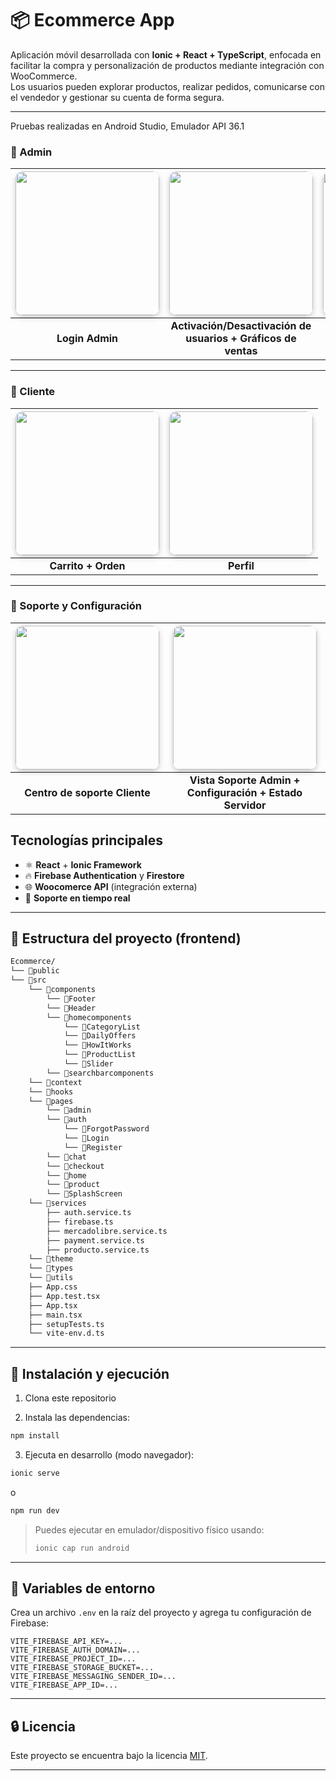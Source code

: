 # 📦 Ecommerce App

Aplicación móvil desarrollada con **Ionic + React + TypeScript**, enfocada en facilitar la compra y personalización de productos mediante integración con WooCommerce.  
Los usuarios pueden explorar productos, realizar pedidos, comunicarse con el vendedor y gestionar su cuenta de forma segura.

---

Pruebas realizadas en Android Studio, Emulador API 36.1

### 🔐 Admin
<div align="center">

| <img src="https://github.com/user-attachments/assets/6594e209-9e24-4489-9325-95d3f2a462b7" width="230px" style="border-radius:12px; box-shadow: 0 4px 8px rgba(0,0,0,0.2);"> | <img src="https://github.com/user-attachments/assets/4c5330b6-3321-4381-b27f-32ea51a7a289" width="230px" style="border-radius:12px; box-shadow: 0 4px 8px rgba(0,0,0,0.2);"> | <img src="https://github.com/user-attachments/assets/ca27d708-2600-441b-9fe9-372bcf7c46a5" width="230px" style="border-radius:12px; box-shadow: 0 4px 8px rgba(0,0,0,0.2);"> |
|:--:|:--:|:--:|
| **Login Admin** | **Activación/Desactivación de usuarios + Gráficos de ventas** | **Manejo de órdenes + Reportes y PDF** |

</div>

---

### 🛒 Cliente
<div align="center">

| <img src="https://github.com/user-attachments/assets/a5c0d92b-f3ba-493a-aa97-ad96cc4a5553" width="230px" style="border-radius:12px; box-shadow: 0 4px 8px rgba(0,0,0,0.2);"> | <img src="https://github.com/user-attachments/assets/21031ff1-72b5-4e94-96e9-f0da93e0ea9c" width="230px" style="border-radius:12px; box-shadow: 0 4px 8px rgba(0,0,0,0.2);"> |
|:--:|:--:|
| **Carrito + Orden** | **Perfil** |

</div>

---

### 💬 Soporte y Configuración
<div align="center">

| <img src="https://github.com/user-attachments/assets/7e7acdf4-a874-42da-aaf9-e19b6d784a5a" width="230px" style="border-radius:12px; box-shadow: 0 4px 8px rgba(0,0,0,0.2);"> | <img src="https://github.com/user-attachments/assets/ed8969a4-fcae-4a2c-9b8e-ce974005ccbd" width="230px" style="border-radius:12px; box-shadow: 0 4px 8px rgba(0,0,0,0.2);"> |
|:--:|:--:|
| **Centro de soporte Cliente** | **Vista Soporte Admin + Configuración + Estado Servidor** |

</div>





## Tecnologías principales

- ⚛️ **React** + **Ionic Framework**
- 🔥 **Firebase Authentication** y **Firestore**
- 🌐 **Woocomerce API** (integración externa)
- 💬 **Soporte en tiempo real**

---

## 📁 Estructura del proyecto (frontend)

```bash
Ecommerce/
└── 📁public
└── 📁src
    └── 📁components
        └── 📁Footer
        └── 📁Header
        └── 📁homecomponents
            └── 📁CategoryList
            └── 📁DailyOffers
            └── 📁HowItWorks
            └── 📁ProductList
            └── 📁Slider
        └── 📁searchbarcomponents
    └── 📁context
    └── 📁hooks
    └── 📁pages
        └── 📁admin
        └── 📁auth
            └── 📁ForgotPassword
            └── 📁Login
            └── 📁Register
        └── 📁chat
        └── 📁checkout
        └── 📁home
        └── 📁product
        └── 📁SplashScreen
    └── 📁services
        ├── auth.service.ts
        ├── firebase.ts
        ├── mercadolibre.service.ts
        ├── payment.service.ts
        ├── producto.service.ts
    └── 📁theme
    └── 📁types
    └── 📁utils
    ├── App.css
    ├── App.test.tsx
    ├── App.tsx
    ├── main.tsx
    ├── setupTests.ts
    └── vite-env.d.ts
```

---

## 🧩 Instalación y ejecución

1. Clona este repositorio

2. Instala las dependencias:

```bash
npm install
```

3. Ejecuta en desarrollo (modo navegador):

```bash
ionic serve
```

o

```bash
npm run dev
```

> Puedes ejecutar en emulador/dispositivo físico usando:
>
> ```bash
> ionic cap run android
> ```

---

## 🔐 Variables de entorno

Crea un archivo `.env` en la raíz del proyecto y agrega tu configuración de Firebase:

```env
VITE_FIREBASE_API_KEY=...
VITE_FIREBASE_AUTH_DOMAIN=...
VITE_FIREBASE_PROJECT_ID=...
VITE_FIREBASE_STORAGE_BUCKET=...
VITE_FIREBASE_MESSAGING_SENDER_ID=...
VITE_FIREBASE_APP_ID=...
```

---

## 🔒 Licencia

Este proyecto se encuentra bajo la licencia [MIT](LICENSE).

---
